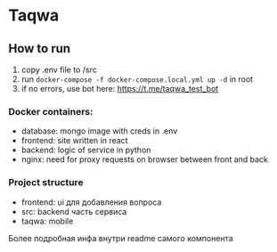 # Taqwa

## How to run
1. copy .env file to /src
2. run ```docker-compose -f docker-compose.local.yml up -d``` in root
3. if no errors, use bot here: https://t.me/taqwa_test_bot

### Docker containers:
- database: mongo image with creds in .env
- frontend: site written in react
- backend: logic of service in python
- nginx: need for proxy requests on browser between front and back

### Project structure
- frontend: ui для добавления вопроса
- src: backend часть сервиса
- taqwa: mobile

Более подробная инфа внутри readme самого компонента
